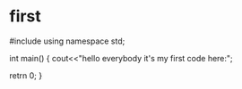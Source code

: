 # first
#include <iostream>
using namespace std;

int main()
{
cout<<"hello everybody it's my first code here:";

retrn 0;
}
